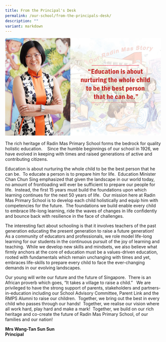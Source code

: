 ```yaml
---
title: From the Principal's Desk
permalink: /our-school/from-the-principals-desk/
description: ""
variant: markdown
---
```

![](/images/MrsWang_message_1.jpg)

The rich heritage of Radin Mas Primary School forms the bedrock for quality holistic education.&nbsp;&nbsp;&nbsp; Since the humble beginnings of our school in 1926, we have evolved in keeping with times and raised generations of active and contributing citizens.

Education is about nurturing the whole child to be the best person that he can be.&nbsp; To educate a person is to prepare him for life. &nbsp;Education Minister Chan Chun Sing emphasized that given the landscape in our world today, no amount of frontloading will ever be sufficient to prepare our people for life.&nbsp; Instead, the first 15 years must build the foundations upon which learning continues for the next 50 years of life.&nbsp; Our mission here at Radin Mas Primary School is to develop each child holistically and equip him with competencies for the future.&nbsp; The foundations we build enable every child to embrace life-long learning, ride the waves of changes in life confidently and bounce back with resilience in the face of challenges.&nbsp;

The interesting fact about schooling is that it involves teachers of the past generation educating the present generation to raise a future generation!&nbsp; As a community of educators and professionals, we role model life-long learning for our students in the continuous pursuit of the joy of learning and teaching.&nbsp; While we develop new skills and mindsets, we also believe what firmly anchors at the core of education must be a values-driven education, rooted with fundamentals which remain unchanging with times and yet, embraces life-skills to prepare every child to face the ever-changing demands in our evolving landscapes.

Our young will write our future and the future of Singapore.&nbsp; There is an African proverb which goes, “It takes a village to raise a child.”&nbsp;&nbsp; We are privileged to have the strong support of parents, stakeholders and partners-in-education including our School Advisory Committee, Parent Link and the RMPS Alumni to raise our children.&nbsp; Together, we bring out the best in every child who passes through our hands!&nbsp; Together, we realise our vision where all work hard, play hard and make a mark!&nbsp; Together, we build on our rich heritage and co-create the future of Radin Mas Primary School, of our families and our nation!

<strong>Mrs Wang-Tan Sun Sun<br>
Principal</strong>